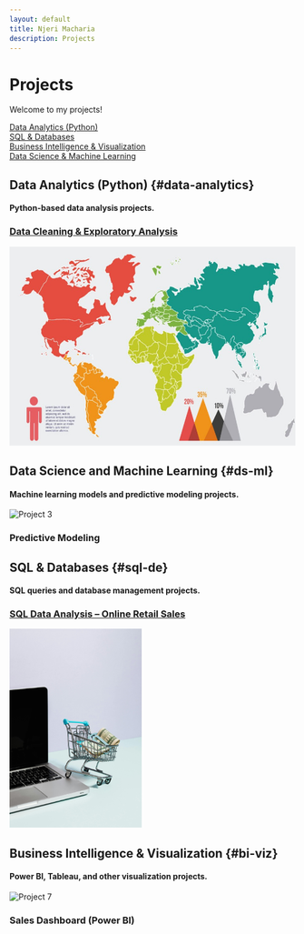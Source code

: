 ```yaml
---
layout: default
title: Njeri Macharia
description: Projects
---
```


# Projects
Welcome to my projects!

<div class="project-nav">
  <div><a href="#data-analytics" class="project-btn">Data Analytics (Python)</a></div>
  <div><a href="#sql-de" class="project-btn">SQL & Databases</a></div>
  <div><a href="#bi-viz" class="project-btn">Business Intelligence & Visualization</a></div>
  <div><a href="#ds-ml" class="project-btn">Data Science & Machine Learning</a></div>
</div>


## Data Analytics (Python) {#data-analytics}
#### Python-based data analysis projects. 

<!--
<div class="project-grid">
  <div class="project-tile" onclick="openProject('project1')">
    <img src="assets/images/project1.png" alt="Project 1">
    <h3>Data Cleaning & Exploratory Analysis</h3>
  </div>
-->

<div class="project-grid">
  <div class="project-tile">
  <a href="{{ '/project1' | relative_url }}">
    <h3>Data Cleaning & Exploratory Analysis</h3>
    <img src="assets/images/project1.jpg" alt="Project 1" style="width: auto; height: 350px;">
  </a>
</div>

  <!--
  <div class="project-tile" onclick="openProject('project2')">
    <img src="assets/images/project2.png" alt="Project 2">
    <h3>Automated Data Pipeline with Web Scraping & Analysis</h3>
  </div>
  -->
</div>

## Data Science and Machine Learning {#ds-ml}
#### Machine learning models and predictive modeling projects.

<div class="project-grid">
  <div class="project-tile" onclick="openProject('project3')">
    <img src="assets/images/project3.png" alt="Project 3">
    <h3>Predictive Modeling</h3>
  </div>
  
  <!--
  <div class="project-tile" onclick="openProject('project4')">
    <img src="assets/images/project4.png" alt="Project 4">
    <h3>Text Analytics</h3>
  </div>
  -->
</div>

## SQL & Databases {#sql-de}
#### SQL queries and  database management projects.

<div class="project-grid">
  <div class="project-tile">
  <a href="{{ '/project5' | relative_url }}">
    <h3>SQL Data Analysis – Online Retail Sales</h3>
    <img src="assets/images/project5.png" alt="Project 5" style="width: auto; height: 350px;">
  </a>
</div>
  <!--
  <div class="project-tile" onclick="openProject('project6')">
    <img src="assets/images/project6.png" alt="Project 6">
    <h3>ETL Pipeline with Python</h3>
  </div>
  -->
</div>

## Business Intelligence & Visualization {#bi-viz}
#### Power BI, Tableau, and other visualization projects.

<div class="project-grid">
  <div class="project-tile" onclick="openProject('project7')">
    <img src="assets/images/project7.png" alt="Project 7">
    <h3>Sales Dashboard (Power BI)</h3>
  </div>
  <!--
  <div class="project-tile" onclick="openProject('project8')">
    <img src="assets/images/project8.png" alt="Project 8">
    <h3>Financial Insights (Tableau)</h3>
  </div>
  -->
</div>

